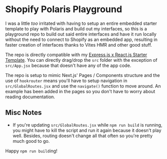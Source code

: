 # Shopify Polaris Playground

I was a little _too_ irritated with having to setup an entire embedded starter template to play with Polaris and build out my interfaces, so this is a playground repo to build out said entire interfaces and have it run locally without the need to connect to Shopify as an embedded app, resulting in faster creation of interfaces thanks to Vites HMR and other good stuff.

The repo is directly compatible with my [Express.js x React.js Starter Template](https://github.com/kinngh/shopify-node-express-mongodb-app). You can directly drag/drop the `src` folder with the exception of `src/App.jsx` because that doesn't have any of the app code.

The repo is setup to mimic Next.js' Pages / Components structure and the use of `hookrouter` means you'll have to setup navigation in `src/GlobalRoutes.jsx` and use the `navigate()` function to move around. An example has been added in the pages so you don't have to worry about reading documentation.

## Misc Notes

- If you're updating `src/GlobalRoutes.jsx` while `npm run build` is running, you might have to kill the script and run it again because it doesn't play well. Besides, routing doesn't change all that often so you're pretty much good to go.

Happy `npm run build`ing!
